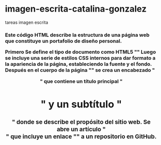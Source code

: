 # imagen-escrita-catalina-gonzalez
tareas imagen escrita
<h3>Este código HTML describe la estructura de una página web que constituye un portafolio de diseño personal.

  Primero Se define el tipo de documento como HTML5 "<!DOCTYPE html>"
  Luego se incluye una serie de estilos CSS internos para dar formato a la apariencia de la página, estableciendo la fuente y el fondo.
 Después en el cuerpo de la página "<body>" se crea un encabezado "<header>" que contiene un título principal "<h1>" y un subtítulo "<h3>" donde se describe el propósito del sitio web.
Se abre un artículo "<article>" que incluye un enlace "<a>" a un repositorio en GitHub.


</h3>
